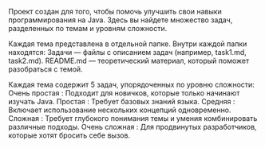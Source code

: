 Проект создан для того, чтобы помочь улучшить свои навыки программирования на Java. 
Здесь вы найдете множество задач, разделенных по темам и уровням сложности.

Каждая тема представлена в отдельной папке. 
Внутри каждой папки находятся:
Задачи — файлы с описанием задач (например, task1.md, task2.md).
README.md — теоретический материал, который поможет разобраться с темой.

Каждая тема содержит 5 задач, упорядоченных по уровню сложности:
Очень простая : Подходит для новичков, которые только начинают изучать Java.
Простая : Требует базовых знаний языка.
Средняя : Включает использование нескольких концепций одновременно.
Сложная : Требует глубокого понимания темы и умения комбинировать различные подходы.
Очень сложная : Для продвинутых разработчиков, которые хотят бросить себе вызов.
